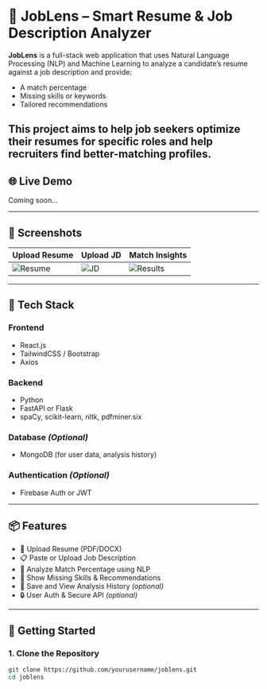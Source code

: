 # 🧠 JobLens – Smart Resume & Job Description Analyzer

**JobLens** is a full-stack web application that uses Natural Language Processing (NLP) and Machine Learning to analyze a candidate’s resume against a job description and provide:
- A match percentage
- Missing skills or keywords
- Tailored recommendations

This project aims to help job seekers optimize their resumes for specific roles and help recruiters find better-matching profiles.
---

## 🌐 Live Demo

Coming soon...

---

## 📸 Screenshots

| Upload Resume | Upload JD | Match Insights |
|---------------|-----------|----------------|
| ![Resume](./screenshots/upload_resume.png) | ![JD](./screenshots/upload_jd.png) | ![Results](./screenshots/match_result.png) |

---

## 🧰 Tech Stack

### Frontend
- React.js
- TailwindCSS / Bootstrap
- Axios

### Backend
- Python
- FastAPI or Flask
- spaCy, scikit-learn, nltk, pdfminer.six

### Database *(Optional)*
- MongoDB (for user data, analysis history)

### Authentication *(Optional)*
- Firebase Auth or JWT

---

## 📦 Features

- 📄 Upload Resume (PDF/DOCX)
- 📋 Paste or Upload Job Description
- 🧠 Analyze Match Percentage using NLP
- 🧩 Show Missing Skills & Recommendations
- 🧾 Save and View Analysis History *(optional)*
- 🔒 User Auth & Secure API *(optional)*

---

## 🚀 Getting Started

### 1. Clone the Repository

```bash
git clone https://github.com/yourusername/joblens.git
cd joblens
